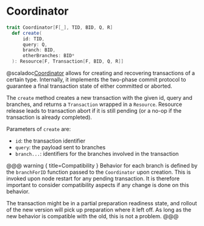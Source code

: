 # Coordinator

```scala
trait Coordinator[F[_], TID, BID, Q, R] 
  def create(
      id: TID,
      query: Q,
      branch: BID,
      otherBranches: BID*
  ): Resource[F, Transaction[F, BID, Q, R]]
```

@scaladoc[Coordinator](endless.transaction.Coordinator) allows for creating and recovering transactions of a certain type. Internally, it implements the two-phase commit protocol to guarantee a final transaction state of either committed or aborted.

The `create` method creates a new transaction with the given id, query and branches, and returns a `Transaction` wrapped in a `Resource`. Resource release leads to transaction abort if it is still pending (or a no-op if the transaction is already completed). 

Parameters of `create` are:

 - `id`: the transaction identifier
 - `query`: the payload sent to branches
 - `branch...`: identifiers for the branches involved in the transaction 

@@@ warning { title=Compatibility }
Behavior for each branch is defined by the `branchForID` function passed to the `Coordinator` upon creation. This is invoked upon node restart for any pending transaction. It is therefore important to consider compatibility aspects if any change is done on this behavior. 

The transaction might be in a partial preparation readiness state, and rollout of the new version will pick up preparation where it left off. As long as the new behavior is compatible with the old, this is not a problem. 
@@@
